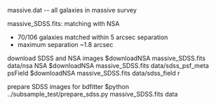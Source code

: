 
massive.dat -- all galaxies in massive survey

massive_SDSS.fits: matching with NSA
- 70/106 galaxies matched within 5 arcsec separation
- maximum separation ~1.8 arcsec

download SDSS and NSA images
$downloadNSA massive_SDSS.fits data/nsa NSA
$downloadNSA massive_SDSS.fits data/sdss_psf_meta psField
$downloadNSA massive_SDSS.fits data/sdss_field r

prepare SDSS images for bdfitter
$python ../subsample_test/prepare_sdss.py massive_SDSS.fits data
